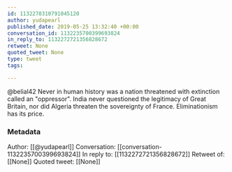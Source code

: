 ```yaml
---
id: 1132278310791045120
author: yudapearl
published_date: 2019-05-25 13:32:40 +00:00
conversation_id: 1132235700399693824
in_reply_to: 1132272721356828672
retweet: None
quoted_tweet: None
type: tweet
tags:

---
```


@belial42 Never in human history was a nation threatened with extinction called an "oppressor". India never questioned the legitimacy of Great Britain, nor did Algeria threaten the sovereignty of France. Eliminationism has its price.

### Metadata

Author: [[@yudapearl]]
Conversation: [[conversation-1132235700399693824]]
In reply to: [[1132272721356828672]]
Retweet of: [[None]]
Quoted tweet: [[None]]
